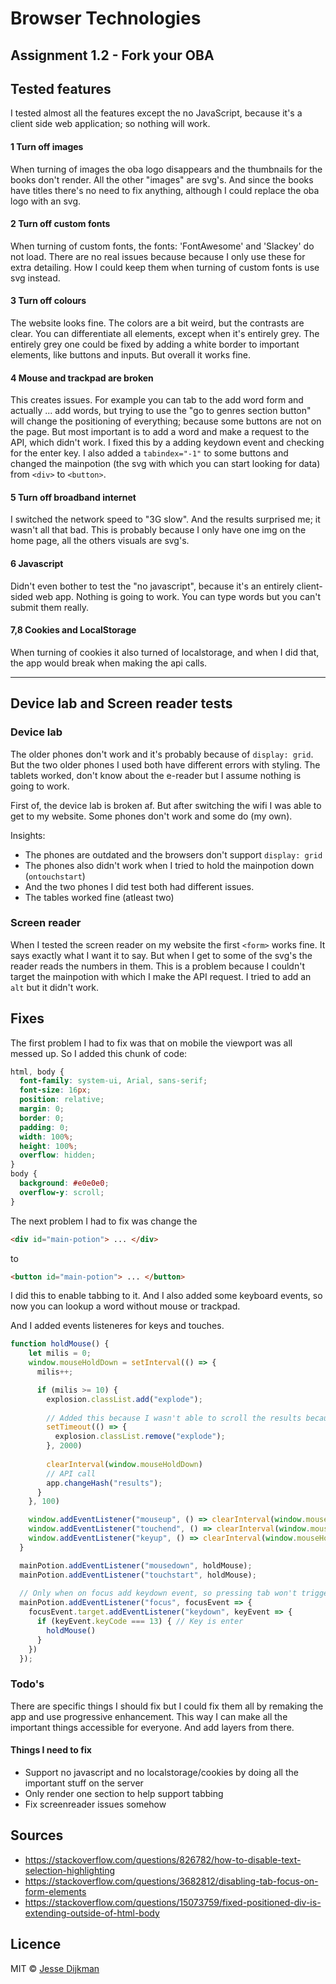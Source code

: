 # Browser Technologies
## Assignment 1.2 - Fork your OBA

## Tested features
I tested almost all the features except the no JavaScript, because it's a client side web application; so nothing will work.

#### 1 Turn off images
When turning of images the oba logo disappears and the thumbnails for the books don't render. All the other "images" are svg's. And since the books have titles there's no need to fix anything, although I could replace the oba logo with an svg.

#### 2 Turn off custom fonts
When turning of custom fonts, the fonts: 'FontAwesome' and 'Slackey' do not load. There are no real issues because because I only use these for extra detailing. How I could keep them when turning of custom fonts is use svg instead.

#### 3 Turn off colours
The website looks fine. The colors are a bit weird, but the contrasts are clear. You can differentiate all elements, except when it's entirely grey. The entirely grey one could be fixed by adding a white border to important elements, like buttons and inputs. But overall it works fine.

#### 4 Mouse and trackpad are broken
This creates issues. For example you can tab to the add word form and actually ... add words, but trying to use the "go to genres section button" will change the positioning of everything; because some buttons are not on the page. But most important is to add a word and make a request to the API, which didn't work. I fixed this by a adding keydown event and checking for the enter key. I also added a `tabindex="-1"` to some buttons and changed the mainpotion (the svg with which you can start looking for data) from `<div>` to `<button>`.

#### 5 Turn off broadband internet
I switched the network speed to "3G slow". And the results surprised me; it wasn't all that bad. This is probably because I only have one img on the home page, all the others visuals are svg's.

#### 6 Javascript
Didn't even bother to test the "no javascript", because it's an entirely client-sided web app. Nothing is going to work. You can type words but you can't submit them really.

#### 7,8 Cookies and LocalStorage
When turning of cookies it also turned of localstorage, and when I did that, the app would break when making the api calls.

---

## Device lab and Screen reader tests
### Device lab
The older phones don't work and it's probably because of `display: grid`. But the two older phones I used both have different errors with styling. The tablets worked, don't know about the e-reader but I assume nothing is going to work.

First of, the device lab is broken af. But after switching the wifi I was able to get to my website. Some phones don't work and some do (my own).

Insights:
- The phones are outdated and the browsers don't support `display: grid`
- The phones also didn't work when I tried to hold the mainpotion down (`ontouchstart`)
- And the two phones I did test both had different issues.
- The tables worked fine (atleast two)

### Screen reader
When I tested the screen reader on my website the first `<form>` works fine. It says exactly what I want it to say. But when I get to some of the svg's the reader reads the numbers in them. This is a problem because I couldn't target the mainpotion with which I make the API request. I tried to add an `alt` but it didn't work.

## Fixes
The first problem I had to fix was that on mobile the viewport was all messed up. So I added this chunk of code: <br>
```css
html, body {
  font-family: system-ui, Arial, sans-serif;
  font-size: 16px;
  position: relative;
  margin: 0;
  border: 0;
  padding: 0;
  width: 100%;
  height: 100%;
  overflow: hidden;
}
body {
  background: #e0e0e0;
  overflow-y: scroll;
}
```

The next problem I had to fix was change the 
```html 
<div id="main-potion"> ... </div>
```
to 
```html
<button id="main-potion"> ... </button>
```
I did this to enable tabbing to it. And I also added some keyboard events, so now you can lookup a word without mouse or trackpad.

And I added events listeneres for keys and touches.
```js
function holdMouse() {
    let milis = 0;
    window.mouseHoldDown = setInterval(() => {
      milis++;

      if (milis >= 10) {
        explosion.classList.add("explode");
        
        // Added this because I wasn't able to scroll the results because the explosion blocked my touches
        setTimeout(() => {
          explosion.classList.remove("explode");
        }, 2000)
        
        clearInterval(window.mouseHoldDown)
        // API call
        app.changeHash("results");
      }
    }, 100)

    window.addEventListener("mouseup", () => clearInterval(window.mouseHoldDown));
    window.addEventListener("touchend", () => clearInterval(window.mouseHoldDown)); // Supports mobile
    window.addEventListener("keyup", () => clearInterval(window.mouseHoldDown)); 
  }

  mainPotion.addEventListener("mousedown", holdMouse);
  mainPotion.addEventListener("touchstart", holdMouse);
  
  // Only when on focus add keydown event, so pressing tab won't trigger it
  mainPotion.addEventListener("focus", focusEvent => {
    focusEvent.target.addEventListener("keydown", keyEvent => {
      if (keyEvent.keyCode === 13) { // Key is enter
        holdMouse()
      }
    })
  });
```

### Todo's
There are specific things I should fix but I could fix them all by remaking the app and use progressive enhancement. This way I can make all the important things accessible for everyone. And add layers from there.

#### Things I need to fix
- Support no javascript and no localstorage/cookies by doing all the important stuff on the server 
- Only render one section to help support tabbing
- Fix screenreader issues somehow

## Sources 
- https://stackoverflow.com/questions/826782/how-to-disable-text-selection-highlighting
- https://stackoverflow.com/questions/3682812/disabling-tab-focus-on-form-elements
- https://stackoverflow.com/questions/15073759/fixed-positioned-div-is-extending-outside-of-html-body

## Licence
MIT © [Jesse Dijkman](https://github.com/jesseDijkman1)
